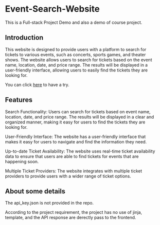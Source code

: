 # Event-Search-Website

This is a Full-stack Project Demo and also a demo of course project. 

## Introduction
This website is designed to provide users with a platform to search for tickets to various events, such as concerts, sports games, and theater shows. 
The website allows users to search for tickets based on the event name, location, date, and price range. 
The results will be displayed in a user-friendly interface, allowing users to easily find the tickets they are looking for.

You can click [here](http://myebapp-env-1.eba-gmgnm29z.us-west-2.elasticbeanstalk.com/Event/) to have a try.

## Features
Search Functionality: Users can search for tickets based on event name, location, date, and price range. The results will be displayed in a clear and organized manner, making it easy for users to find the tickets they are looking for.

User-Friendly Interface: The website has a user-friendly interface that makes it easy for users to navigate and find the information they need.

Up-to-date Ticket Availability: The website uses real-time ticket availability data to ensure that users are able to find tickets for events that are happening soon.

Multiple Ticket Providers: The website integrates with multiple ticket providers to provide users with a wider range of ticket options.

## About some details

The api_key.json is not provided in the repo.

According to the project requirement, the project has no use of jinja, template, and the API response are derectly pass to the frontend.
